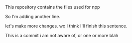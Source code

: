 This repository contains the files used for npp

So I'm adding another line.

let's make more changes. wo I think I'll finish this sentence.

This is a commit i am not aware of, or one or more blah
